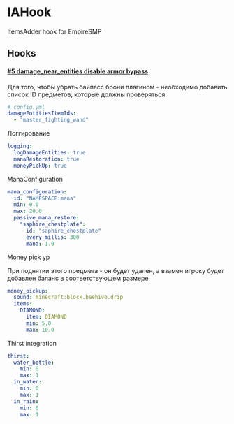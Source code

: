 # IAHook

ItemsAdder hook for EmpireSMP

## Hooks

#### [#5 damage_near_entities disable armor bypass](https://github.com/Astra-Interactive/IaHook/issues/5)

Для того, чтобы убрать байпасс брони плагином - необходимо добавить список ID предметов, которые должны проверяться

```yaml
# config.yml
damageEntitiesItemIds:
  - "master_fighting_wand"
```

Логгирование

```yaml
logging:
  logDamageEntities: true
  manaRestoration: true
  moneyPickUp: true
```

ManaConfiguration

```yaml
mana_configuration:
  id: "NAMESPACE:mana"
  min: 0.0
  max: 20.0
  passive_mana_restore:
    "saphire_chestplate":
      id: "saphire_chestplate"
      every_millis: 300
      mana: 1.0
```

Money pick yp

При поднятии этого предмета - он будет удален, а взамен игроку будет добавлен баланс в соответствующем размере

```yaml
money_pickup:
  sound: minecraft:block.beehive.drip
  items:
    DIAMOND:
      item: DIAMOND
      min: 5.0
      max: 10.0
```

Thirst integration

```yaml
thirst:
  water_bottle:
    min: 0
    max: 1
  in_water:
    min: 0
    max: 1
  in_rain:
    min: 0
    max: 1

```